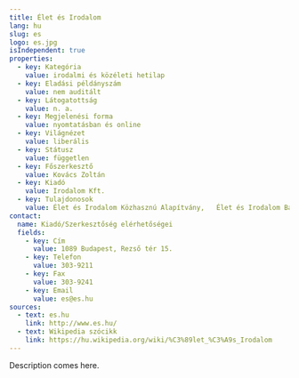 ```yaml
---
title: Élet és Irodalom
lang: hu
slug: es
logo: es.jpg
isIndependent: true
properties:
  - key: Kategória
    value: irodalmi és közéleti hetilap
  - key: Eladási példányszám
    value: nem auditált
  - key: Látogatottság
    value: n. a.
  - key: Megjelenési forma
    value: nyomtatásban és online
  - key: Világnézet
    value: liberális
  - key: Státusz
    value: független
  - key: Főszerkesztő
    value: Kovács Zoltán
  - key: Kiadó
    value: Irodalom Kft.
  - key: Tulajdonosok
    value: Élet és Irodalom Közhasznú Alapítvány, 	Élet és Irodalom Baráti Társaság (gyakorlatilag a szerkesztőség tulajdonolja a lapot)
contact:
  name: Kiadó/Szerkesztőség elérhetőségei
  fields:
    - key: Cím
      value: 1089 Budapest, Rezső tér 15.
    - key: Telefon
      value: 303-9211
    - key: Fax
      value: 303-9241
    - key: Email
      value: es@es.hu
sources:
  - text: es.hu
    link: http://www.es.hu/
  - text: Wikipedia szócikk
    link: https://hu.wikipedia.org/wiki/%C3%89let_%C3%A9s_Irodalom
---
```


Description comes here.